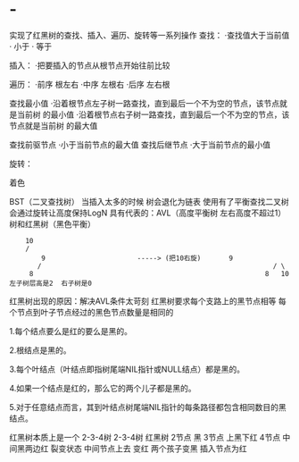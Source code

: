 # -
实现了红黑树的查找、插入、遍历、旋转等一系列操作
查找：
	·查找值大于当前值
	·	 小于
	·  	 等于

插入：
	·把要插入的节点从根节点开始往前比较

遍历：
	·前序 根左右
	·中序 左根右
	·后序 左右根

查找最小值
	·沿着根节点左子树一路查找，直到最后一个不为空的节点，该节点就是当前树
	 的最小值
	·沿着根节点右子树一路查找，直到最后一个不为空的节点，该节点就是当前树	 的最大值

查找前驱节点
	·小于当前节点的最大值
查找后继节点
	·大于当前节点的最小值

旋转：


着色



BST（二叉查找树） 当插入太多的时候 树会退化为链表
使用有了平衡查找二叉树 会通过旋转让高度保持LogN
具有代表的：AVL（高度平衡树  左右高度不超过1）树和红黑树（黑色平衡）

		10
		/
	        9                       -----> (把10右旋)       9
	       /                                                          / \
	     8                                                          8   10
	左子树层高是2  右子树是0

红黑树出现的原因：解决AVL条件太苛刻  红黑树要求每个支路上的黑节点相等
每个节点到叶子节点经过的黑色节点数量是相同的

1.每个结点要么是红的要么是黑的。

2.根结点是黑的。

3.每个叶结点（叶结点即指树尾端NIL指针或NULL结点）都是黑的。

4.如果一个结点是红的，那么它的两个儿子都是黑的。

5.对于任意结点而言，其到叶结点树尾端NIL指针的每条路径都包含相同数目的黑结点。

红黑树本质上是一个 2-3-4树
2-3-4树  			红黑树
2节点				黑
3节点				上黑下红
4节点				中间黑两边红
裂变状态    			中间节点上去 变红 两个孩子变黑 插入节点为红
